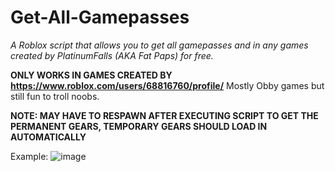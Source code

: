 # Get-All-Gamepasses
*A Roblox script that allows you to get all gamepasses and in any games created by PlatinumFalls (AKA Fat Paps) for free.*

**ONLY WORKS IN GAMES CREATED BY https://www.roblox.com/users/68816760/profile/**
Mostly Obby games but still fun to troll noobs.

**NOTE: MAY HAVE TO RESPAWN AFTER EXECUTING SCRIPT TO GET THE PERMANENT GEARS, TEMPORARY GEARS SHOULD LOAD IN AUTOMATICALLY**

Example:
![image](https://user-images.githubusercontent.com/100789011/202842115-ea8ef1c3-f8a8-4980-b185-81dc834ebcf6.png)

